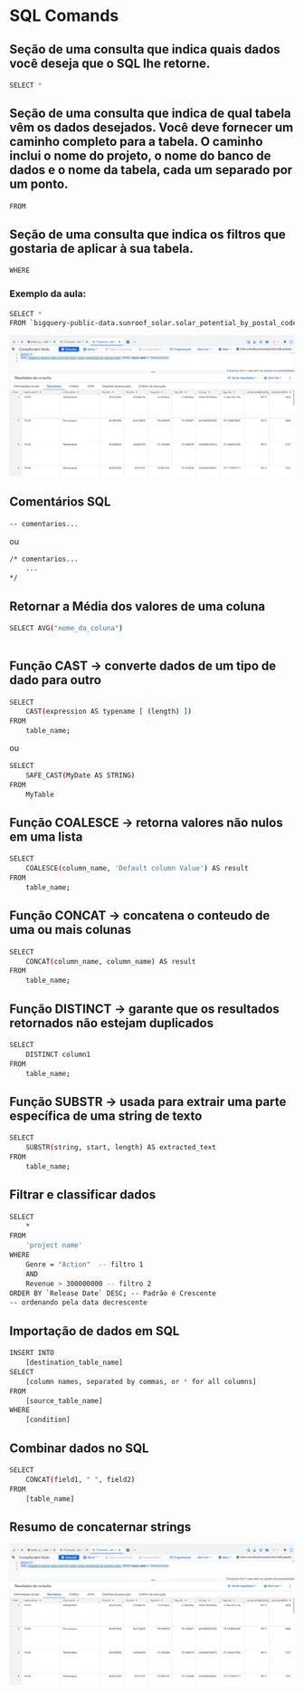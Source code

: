 # SQL Comands

## Seção de uma consulta que indica quais dados você deseja que o SQL lhe retorne.
```bash
SELECT *

```
## Seção de uma consulta que indica de qual tabela vêm os dados desejados. Você deve fornecer um caminho completo para a tabela. O caminho inclui o nome do projeto, o nome do banco de dados e o nome da tabela, cada um separado por um ponto.
```bash
FROM 

```
## Seção de uma consulta que indica os filtros que gostaria de aplicar à sua tabela.
```bash
WHERE 
```

### Exemplo da aula:
```bash
SELECT *
FROM `bigquery-public-data.sunroof_solar.solar_potential_by_postal_code` WHERE state_name = 'Pennsylvania'
```
![img](https://github.com/IF-DeividSilva/Data-Analysis/blob/main/SQL%20Comands/Prints/Captura%20de%20tela%202025-03-25%20211038.png)

## Comentários SQL
```bash
-- comentarios... 
```
ou
```bash
/* comentarios... 
    ...
*/

```
## Retornar a Média dos valores de uma coluna
```bash
SELECT AVG("nome_da_coluna")
 
```

## Função CAST -> converte dados de um tipo de dado para outro
```bash
SELECT
    CAST(expression AS typename [ (length) ])
FROM 
    table_name;
```
ou
```bash
SELECT 
    SAFE_CAST(MyDate AS STRING) 
FROM 
    MyTable
```



## Função COALESCE -> retorna valores não nulos em uma lista
```bash
SELECT 
    COALESCE(column_name, 'Default column Value') AS result
FROM 
    table_name;

```

## Função CONCAT -> concatena o conteudo de uma ou mais colunas
```bash
SELECT
    CONCAT(column_name, column_name) AS result
FROM 
    table_name;
```

## Função DISTINCT -> garante que os resultados retornados não estejam duplicados
```bash
SELECT
    DISTINCT column1
FROM 
    table_name;

```

## Função SUBSTR -> usada para extrair uma parte específica de uma string de texto
```bash
SELECT 
    SUBSTR(string, start, length) AS extracted_text
FROM 
    table_name;

```

## Filtrar e classificar dados

```bash
SELECT 
    *
FROM
    'project name'
WHERE
    Genre = "Action"  -- filtro 1
    AND
    Revenue > 300000000 -- filtro 2
ORDER BY `Release Date` DESC; -- Padrão é Crescente
-- ordenando pela data decrescente
```

## Importação de dados em SQL

```bash
INSERT INTO 
    [destination_table_name]
SELECT 
    [column names, separated by commas, or * for all columns]
FROM 
    [source_table_name]
WHERE 
    [condition]
```

## Combinar dados no SQL

```bash
SELECT 
    CONCAT(field1, " ", field2)
FROM 
    [table_name]
```

## Resumo de concaternar strings

![img](https://github.com/IF-DeividSilva/Data-Analysis/blob/main/SQL%20Comands/Prints/Captura%20de%20tela%202025-03-25%20211038.png)